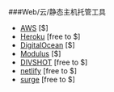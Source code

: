 ###Web/云/静态主机托管工具

<ul>
<li><a href="https://aws.amazon.com/websites/">AWS</a> [$]</li>
<li><a href="/FrontendMasters/front-end-handbook/blob/master/tools/heroku.com">Heroku</a> [free to $]</li>
<li><a href="/FrontendMasters/front-end-handbook/blob/master/tools/digitalocean.com">DigitalOcean</a> [$]</li>
<li><a href="https://modulus.io/">Modulus</a> [$]</li>
<li><a href="/FrontendMasters/front-end-handbook/blob/master/tools/divshot.com">DIVSHOT</a> [free to $]</li>
<li><a href="https://www.netlify.com">netlify</a> [free to $]</li>
<li><a href="https://surge.sh/">surge</a> [free to $]</li>
</ul>